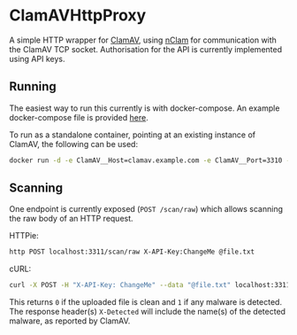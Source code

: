 # ClamAVHttpProxy

A simple HTTP wrapper for [ClamAV](https://www.clamav.net/), using [nClam](https://github.com/tekmaven/nClam) for communication with the ClamAV TCP socket. Authorisation for the API is currently implemented using API keys.

## Running

The easiest way to run this currently is with docker-compose. An example docker-compose file is provided [here](.docker/docker-compose.yml).

To run as a standalone container, pointing at an existing instance of ClamAV, the following can be used:

```bash
docker run -d -e ClamAV__Host=clamav.example.com -e ClamAV__Port=3310 -e Auth__ValidApiKeys__0=ChangeMe -p 80:3311/tcp --restart unless-stopped --name clamavhttpproxy nathanawhitworth/clamavhttpproxy:0.0.1
```

## Scanning

One endpoint is currently exposed (`POST /scan/raw`) which allows scanning the raw body of an HTTP request.

HTTPie:

```bash
http POST localhost:3311/scan/raw X-API-Key:ChangeMe @file.txt
```

cURL:

```bash
curl -X POST -H "X-API-Key: ChangeMe" --data "@file.txt" localhost:3311/scan/raw
```

This returns `0` if the uploaded file is clean and `1` if any malware is detected. The response header(s) `X-Detected` will include the name(s) of the detected malware, as reported by ClamAV.
